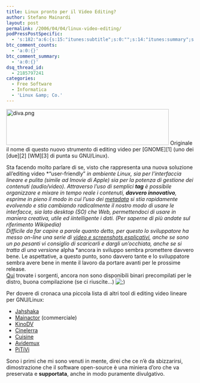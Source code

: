 ```yaml
---
title: Linux pronto per il Video Editing?
author: Stefano Mainardi
layout: post
permalink: /2006/04/04/linux-video-editing/
podPressPostSpecific:
  - 's:182:"a:6:{s:15:"itunes:subtitle";s:0:"";s:14:"itunes:summary";s:0:"";s:15:"itunes:keywords";s:0:"";s:13:"itunes:author";s:0:"";s:15:"itunes:explicit";s:0:"";s:12:"itunes:block";s:2:"no";}";'
btc_comment_counts:
  - 'a:0:{}'
btc_comment_summary:
  - 'a:0:{}'
dsq_thread_id:
  - 2185797241
categories:
  - Free Software
  - Informatica
  - 'Linux &amp; Co.'
---
```

<img width="434" height="96" border="0" align="bottom" alt="diva.png" title="diva.png" src="http://www.stefanomainardi.com/wp-content/uploads/linux/diva.png" />  
Originale il nome di questo nuovo strumento di editing video per [GNOME][1] (uno dei [due][2] [WM][3] di punta su GNU/Linux).

Sta facendo molto parlare di se, visto che rappresenta una nuova soluzione all&#8217;editing video *&#8220;user-friendly&#8221; *in ambiente Linux, sia per l&#8217;interfaccia lineare e pulita *(simile ad Imovie di Apple)* sia per la potenza di gestione dei contenuti (audio/video). Attraverso l&#8217;uso di semplici <span style="font-weight: bold">tag</span> è possibile organizzare e mixare in tempo reale i contenuti, **davvero innovativo**, esprime in pieno il modo in cui l&#8217;uso dei [metadata][4] si stia rapidamente evolvendo e stia cambiando radicalmente il nostro modo di usare le interfacce, sia lato desktop (SO) che Web, permettendoci di usare in maniera *creativa,* utile ed iintelligente i *dati*. (Per saperne di più andate sul riferimento Wikipedia)  
Difficile da far capire a parole quanto detto, per questo lo sviluppatore ha messo on-line una serie di [video e screenshots esplicativi][5], anche se sono un po pesanti vi consiglio di scaricarli e dargli un&#8217;occhiata, anche se si tratta di una versione* alpha *ancora in sviluppo sembra promettere davvero bene. Le aspettative, a questo punto, sono davvero tante e lo sviluppatore sembra avere bene in mente il lavoro da portare avanti per le prossime release.  
[Qui][6] trovate i sorgenti, ancora non sono disponibili binari precompilati per le distro, buona compilazione (se ci riuscite&#8230;) <img src="http://www.stefanomainardi.com/wp-includes/images/smilies/icon_wink.gif" alt=";)" class="wp-smiley" />

Per dovere di cronaca una piccola lista di altri tool di editing video lineare per GNU/Linux:

*   [Jahshaka][7]
*   [Mainactor][8] (commerciale)
*   [KinoDV][9]
*   [Cinelerra][10]
*   [Cuisine][11]
*   [Avidemux][12]
*   [PiTiVi][13]

Sono i primi che mi sono venuti in mente, direi che ce n&#8217;è da sbizzarirsi, dimostrazione che il software open-source è una miniera d&#8217;oro che va preservata e <span style="font-weight: bold">supportata</span>, anche in modo puramente divulgativo.

 [1]: http://www.gnome.org/start/2.14/notes/en/ "gnome_2.14"
 [2]: http://www.kde.org
 [3]: http://en.wikipedia.org/wiki/Window_manager "Window_Manager"
 [4]: http://it.wikipedia.org/wiki/Metadata "Metadata"
 [5]: http://www.diva-project.org/wiki/Screenshots "Diva_screens_video"
 [6]: http://files.diva-project.org/releases/diva-0.0.1.tar.gz "diva_source_code"
 [7]: http://www.jahshaka.org/ "jahshaka"
 [8]: http://www.mainconcept.com/mainactor_v5.shtml#linux "Mainactor"
 [9]: http://www.kinodv.org "Kino"
 [10]: http://heroinewarrior.com/cinelerra.php3 "Cinelerra"
 [11]: http://cuisine.bigasterisk.com/ "Cuisine"
 [12]: http://fixounet.free.fr/avidemux/ "Avidemux"
 [13]: http://pitivi.sourceforge.net/ "PiTiVi"